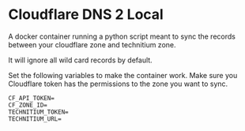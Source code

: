 # Cloudflare DNS 2 Local

A docker container running a python script meant to sync the records between your cloudflare zone and technitium zone.

It will ignore all wild card records by default.

Set the following variables to make the container work. Make sure you Cloudflare token has the permissions to the zone you want to sync.

```
CF_API_TOKEN=
CF_ZONE_ID=
TECHNITIUM_TOKEN=
TECHNITIUM_URL=
```